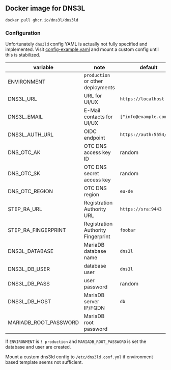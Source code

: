 
## Docker image for DNS3L

`docker pull ghcr.io/dns3l/dns3ld`

### Configuration

Unfortunately `dns3ld` config YAML is actually not fully specified and implemented.
Visit [config-example.yaml](../config-example.yaml) and mount a custom config until this is stabilized.

| variable | note | default |
| --- | --- | --- |
| ENVIRONMENT | `production` or other deployments | |
| DNS3L_URL | URL for UI/UX | `https://localhost` |
| DNS3L_EMAIL | E-Mail contacts for UI/UX | `["info@example.com"]` |
| DNS3L_AUTH_URL | OIDC endpoint | `https://auth:5554/auth` |
| DNS_OTC_AK | OTC DNS access key ID | random |
| DNS_OTC_SK | OTC DNS secret access key | random |
| DNS_OTC_REGION | OTC DNS region | `eu-de` |
| STEP_RA_URL | Registration Authority URL | `https://sra:9443` |
| STEP_RA_FINGERPRINT | Registration Authority Fingerprint | `foobar` |
| DNS3L_DATABASE | MariaDB database name | `dns3l` |
| DNS3L_DB_USER | database user | `dns3l` |
| DNS3L_DB_PASS | user password | random |
| DNS3L_DB_HOST | MariaDB server IP/FQDN | `db` |
| MARIADB_ROOT_PASSWORD | MariaDB root password | |

If `ENVIRONMENT` is `! production` and `MARIADB_ROOT_PASSWORD` is set the database and user are created.

Mount a custom dns3ld config to `/etc/dns3ld.conf.yml` if environment based template seems not sufficient.
